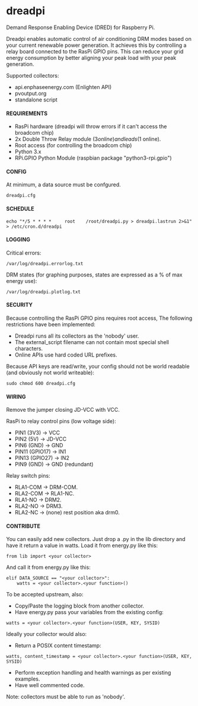 # dreadpi
Demand Response Enabling Device (DRED) for Raspberry Pi.

Dreadpi enables automatic control of air conditioning DRM modes based on your current renewable power generation.
It achieves this by controlling a relay board connected to the RasPi GPIO pins.
This can reduce your grid energy consumption by better aligning your peak load with your peak generation.

Supported collectors:
* api.enphaseenergy.com (Enlighten API)
* pvoutput.org
* standalone script


#### REQUIREMENTS

* RasPi hardware (dreadpi will throw errors if it can't access the broadcom chip)
* 2x Double Throw Relay module ($3 online) and leads ($1 online).
* Root access (for controlling the broadcom chip)
* Python 3.x
* RPi.GPIO Python Module (raspbian package "python3-rpi.gpio")


#### CONFIG

At minimum, a data source must be confgured. 
```
dreadpi.cfg
```


#### SCHEDULE

```
echo "*/5 * * * *     root    /root/dreadpi.py > dreadpi.lastrun 2>&1" > /etc/cron.d/dreadpi
```
 
#### LOGGING

Critical errors:
````
/var/log/dreadpi.errorlog.txt
````
DRM states (for graphing purposes, states are expressed as a % of max energy use):
````
/var/log/dreadpi.plotlog.txt 
````


#### SECURITY

Because controlling the RasPi GPIO pins requires root access, The following restrictions have been implemented:
* Dreadpi runs all its collectors as the 'nobody' user.
* The external_script filename can not contain most special shell characters.
* Online APIs use hard coded URL prefixes.

Because API keys are read/write, your config should not be world readable (and obviously not world writeable):
````
sudo chmod 600 dreadpi.cfg
````


#### WIRING

Remove the jumper closing JD-VCC with VCC.

RasPi to relay control pins (low voltage side):	
* PIN1 (3V3)		-> VCC
* PIN2 (5V)  		-> JD-VCC
* PIN6 (GND)		-> GND
* PIN11 (GPIO17)	-> IN1
* PIN13 (GPIO27)	-> IN2
* PIN9 (GND)		-> GND (redundant)

Relay switch pins:
* RLA1-COM		->	DRM-COM.
* RLA2-COM		->	RLA1-NC.
* RLA1-NO		->	DRM2.
* RLA2-NO		->	DRM3.
* RLA2-NC 		-> 	(none) rest position aka drm0.


#### CONTRIBUTE

You can easily add new collectors. Just drop a .py in the lib directory and have it return a value in watts.
Load it from energy.py like this:
```
from lib import <your collector>
```
And call it from energy.py like this:
```
elif DATA_SOURCE == "<your collector>":
	watts = <your collector>.<your function>()
```
To be accepted upstream, also:
* Copy/Paste the logging block from another collector.
* Have energy.py pass your variables from the existing config:
```
watts = <your collector>.<your function>(USER, KEY, SYSID)
```
Ideally your collector would also:
* Return a POSIX content timestamp:
```
watts, content_timestamp = <your collector>.<your function>(USER, KEY, SYSID)
```
* Perform exception handling and health warnings as per existing examples.
* Have well commented code.

Note: collectors must be able to run as 'nobody'.

